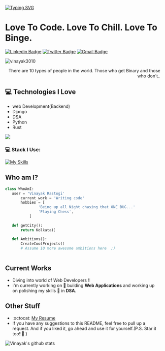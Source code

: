 [![Typing SVG](https://readme-typing-svg.herokuapp.com/?color=00FF00&size=40&center=true&vCenter=true&width=1000&lines=I+am+Vinayak+Rastogi+urf+Berzerk!;Full+Stack+Developer;+SQLite+|+Django+|+SQL+|+Next+|+React)](https://git.io/typing-svg)

<h1>Love To Code. Love To Chill. Love To Binge.</h1> 

[![Linkedin Badge](https://img.shields.io/badge/-vinayakrastogi3010-blue?style=flat-square&logo=Linkedin&logoColor=white&link=https://www.linkedin.com/in/vinayakrastogi3010)](https://www.linkedin.com/in/vinayakrastogi3010) [![Twitter Badge](https://img.shields.io/badge/-vinayakrastogi3010-blue?style=flat-square&logo=Twitter&logoColor=white&link=https://www.twitter.com/vinayakrastogi3010/)](https://www.linkedin.com/in/vinayakrastogi3010) [![Gmail Badge](https://img.shields.io/badge/-rvinayak108@gmail.com-c14438?style=flat-square&logo=Gmail&logoColor=white&link=mailto:rvinayak108@gmail.com)](mailto:rvinayak108@gmail.com)
<p align="left"> <img src="https://komarev.com/ghpvc/?username=vinayak3010" alt="vinayak3010" /> </p>

<div style="text-align: right">There are 10 types of people in the world. Those who get Binary and those who don't.. </div>

## :computer: Technologies I Love
* web Development(Backend)
* Django
* DSA
* Python
* Rust

<img src = "https://github-readme-stats.vercel.app/api/top-langs/?username=vinayak3010&layout=compact">

### 💻 Stack I Use:<br>
[![My Skills](https://skillicons.dev/icons?i=c,cpp,html,css,django,flask,rust,tailwind,javascript,react,git,bootstrap,java,postman,figma,firebase,mysql)](https://skillicons.dev) 
<br>

## Who am I?
 ```python
 class WhoAmI:
 	user = 'Vinayak Rastogi'
		current_work = 'Writing code'
		hobbies = [
				'Being up all Night chasing that ONE BUG...'
				'Playing Chess',
			]
	
	def getCity():
		return Kolkata()
	
	def Ambitions():
		CreateCoolProjects()
		# Assume 10 more awesome ambitions here  ;)
	
 ```

## Current Works
* Diving into world of Web Developers !!
* I'm currently working on 🔭 building **Web Applications** and working up on polishing my skills 🌱 in **DSA**.

## Other Stuff
- :octocat: [My Resume](https://drive.google.com/file/d/1zGD3CzBDBTkDCh3eAyg7nIOUoGy0JySZ/view?usp=drive_link)
- If you have any suggestions to this README, feel free to pull up a request. And if you liked it, go ahead and use it for yourself.(P.S. Star it too!!:grimacing: )

![Vinayak's github stats](https://github-readme-stats.vercel.app/api?username=vinayak3010&show_icons=true&hide=[%22issues%22])
 
 
